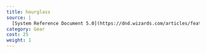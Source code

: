 ```yaml
---
title: hourglass
source: |
  [System Reference Document 5.0](https://dnd.wizards.com/articles/features/systems-reference-document-srd)
category: Gear
cost: 25
weight: 1
---
```


